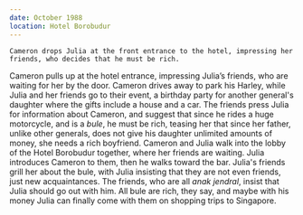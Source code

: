 ```yaml
---
date: October 1988
location: Hotel Borobudur
---
```


```treatment
Cameron drops Julia at the front entrance to the hotel, impressing her friends, who decides that he must be rich.
```



Cameron pulls up at the hotel entrance, impressing Julia’s friends, who
are waiting for her by the door. Cameron drives away to park his Harley,
while Julia and her friends go to their event, a birthday party for
another general's daughter where the gifts include a house and a car.
The friends press Julia for information about Cameron, and suggest that
since he rides a huge motorcycle, and is a *bule*, he must be rich, teasing her that since her father, unlike other generals, does not give his daughter unlimited amounts of money, she needs a rich boyfriend.  Cameron and Julia walk into the lobby of the Hotel Borobudur together,
where her friends are waiting. Julia introduces Cameron to them, then he walks toward
the bar. Julia's friends grill her about the bule, with Julia insisting
that they are not even friends, just new acquaintances. The friends, who
are all *anak jendral*, insist that Julia should go out with him. All bule
are rich, they say, and maybe with his money Julia can finally come with
them on shopping trips to Singapore.